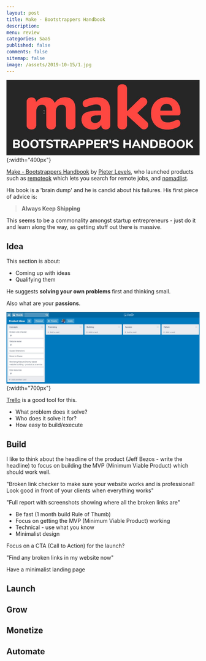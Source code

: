 ```yaml
---
layout: post
title: Make - Bootstrappers Handbook 
description: 
menu: review
categories: SaaS
published: false 
comments: false     
sitemap: false
image: /assets/2019-10-15/1.jpg
---
```


![alt text](/assets/2019-10-15/1.jpg "Make bootstrappers handbook"){:width="400px"}

[Make - Bootstrappers Handbook](2019/10/15/Make-Bootstrappers-Handbook) by [Pieter Levels](https://twitter.com/levelsio), who launched products such as [remoteok](https://remoteok.io/) which lets you search for remote jobs, and [nomadlist](https://nomadlist.com/).

His book is a 'brain dump' and he is candid about his failures. His first piece of advice is:

> **Always Keep Shipping**

This seems to be a commonality amongst startup entrepreneurs - just do it and learn along the way, as getting stuff out there is massive.

## Idea

This section is about:

- Coming up with ideas
- Qualifying them

He suggests **solving your own problems** first and thinking small.

Also what are your **passions**.

![alt text](/assets/2019-10-15/2.jpg "Trello"){:width="700px"}

[Trello](https://trello.com/) is a good tool for this.

- What problem does it solve?
- Who does it solve it for?
- How easy to build/execute

## Build

I like to think about the headline of the product (Jeff Bezos - write the headline) to focus on building the MVP (Minimum Viable Product) which should work well.

"Broken link checker to make sure your website works and is professional! Look good in front of your clients when everything works"

"Full report with screenshots showing where all the broken links are"

- Be fast (1 month build Rule of Thumb)
- Focus on getting the MVP (Minimum Viable Product) working
- Technical - use what you know
- Minimalist design

Focus on a CTA (Call to Action) for the launch?

"Find any broken links in my website now"

Have a minimalist landing page

## Launch

## Grow

## Monetize

## Automate


